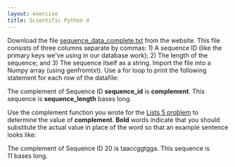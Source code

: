 ```yaml
---
layout: exercise
title: Scientific Python 4
---
```


Download the file
[sequence_data_complete.txt](http://www.programmingforbiologists.org/sites/programmingforbiologists.org/files/sequence_data_complete.txt)
from the website. This file consists of three columns separate by
commas: 1) A sequence ID (like the primary keys we've using in our
database work); 2) The length of the sequence; and 3) The sequence
itself as a string. Import the file into a Numpy array (using
genfromtxt). Use a for loop to print the following statement for each
row of the datafile:

The complement of Sequence ID **sequence_id** is **complement**. This
sequence is **sequence_length** bases long.

Use the complement function you wrote for the [Lists 5
problem](http://www.programmingforbiologists.org/3-lists-5-problem) to
determine the value of **complement**. **Bold** words indicate that you
should substitute the actual value in place of the word so that an
example sentence looks like:

The complement of Sequence ID 20 is taaccggtgga. This sequence is
11 bases long.
